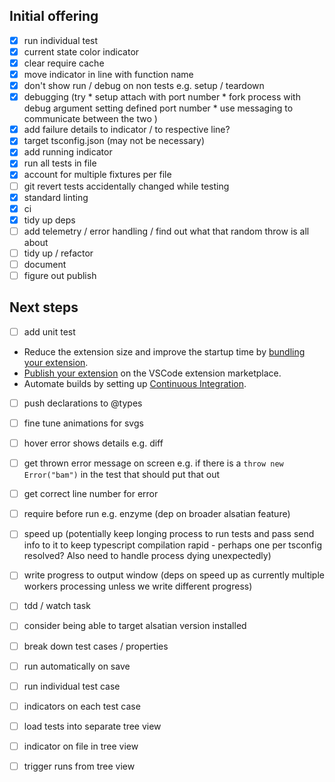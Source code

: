## Initial offering

- [x] run individual test
- [x] current state color indicator
- [x] clear require cache
- [x] move indicator in line with function name
- [x] don't show run / debug on non tests e.g. setup / teardown
- [x] debugging (try
                    * setup attach with port number
                    * fork process with debug argument setting defined port number
                    * use messaging to communicate between the two
                )
- [x] add failure details to indicator / to respective line?
- [x] target tsconfig.json (may not be necessary)
- [x] add running indicator
- [x] run all tests in file
- [x] account for multiple fixtures per file
- [ ] git revert tests accidentally changed while testing
- [x] standard linting
- [x] ci
- [x] tidy up deps
- [ ] add telemetry / error handling / find out what that random throw is all about
- [ ] tidy up / refactor
- [ ] document
- [ ] figure out publish

## Next steps

- [ ] add unit test

 * Reduce the extension size and improve the startup time by [bundling your extension](https://code.visualstudio.com/api/working-with-extensions/bundling-extension).
 * [Publish your extension](https://code.visualstudio.com/api/working-with-extensions/publishing-extension) on the VSCode extension marketplace.
 * Automate builds by setting up [Continuous Integration](https://code.visualstudio.com/api/working-with-extensions/continuous-integration).

- [ ] push declarations to @types

- [ ] fine tune animations for svgs

- [ ] hover error shows details e.g. diff

- [ ] get thrown error message on screen e.g. if there is a `throw new Error("bam")` in the test that should put that out
- [ ] get correct line number for error

- [ ] require before run e.g. enzyme (dep on broader alsatian feature)

- [ ] speed up (potentially keep longing process to run tests and pass send info to it to keep typescript compilation rapid - perhaps one per tsconfig resolved? Also need to handle process dying unexpectedly)
- [ ] write progress to output window (deps on speed up as currently multiple workers processing unless we write different progress)

- [ ] tdd / watch task
- [ ] consider being able to target alsatian version installed
- [ ] break down test cases / properties
- [ ] run automatically on save
- [ ] run individual test case
- [ ] indicators on each test case
- [ ] load tests into separate tree view
- [ ] indicator on file in tree view
- [ ] trigger runs from tree view
